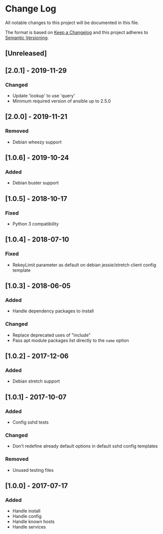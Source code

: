 # Change Log
All notable changes to this project will be documented in this file.

The format is based on [Keep a Changelog](http://keepachangelog.com/)
and this project adheres to [Semantic Versioning](http://semver.org/).

## [Unreleased]

## [2.0.1] - 2019-11-29
### Changed
- Update 'lookup' to use 'query'
- Minimum required version of ansible up to 2.5.0

## [2.0.0] - 2019-11-21
### Removed
- Debian wheezy support

## [1.0.6] - 2019-10-24
### Added
- Debian buster support

## [1.0.5] - 2018-10-17
### Fixed
- Python 3 compatibility

## [1.0.4] - 2018-07-10
### Fixed
- RekeyLimit parameter as default on debian jessie/stretch client config template

## [1.0.3] - 2018-06-05
### Added
- Handle dependency packages to install

### Changed
- Replace deprecated uses of "include"
- Pass apt module packages list directly to the `name` option

## [1.0.2] - 2017-12-06
### Added
- Debian stretch support

## [1.0.1] - 2017-10-07
### Added
- Config sshd tests

### Changed
- Don't redefine already default options in default sshd config templates

### Removed
- Unused testing files

## [1.0.0] - 2017-07-17
### Added
- Handle install
- Handle config
- Handle known hosts
- Handle services
